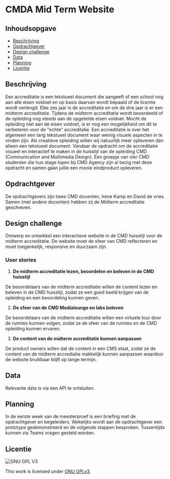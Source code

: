 # CMDA Mid Term Website

## Inhoudsopgave
  * [Beschrijving](#beschrijving)
  * [Opdrachtgever](#opdrachtgever)
  * [Design challenge](#design-challege)
  * [Data](#data)
  * [Planning](#planning)
  * [Licentie](#licentie)

## Beschrijving
Een accreditatie is een tekstueel document die aangeeft of een school nog aan alle eisen voldoet en op basis daarvan wordt bepaald of de licentie wordt verlengd. Elke zes jaar is de accreditatie en om de drie jaar is er een midterm accreditatie. Tijdens de midterm accreditatie wordt beoordeeld of de opleiding nog steeds aan de opgetelde eisen voldoet. Mocht de opleiding niet aan de eisen voldoet, is er nog een mogelijkheid om dit te verbeteren voor de "echte" accreditatie. Een accreditatie is over het algemeen een lang tekstueel document waar weinig visuele aspecten in te vinden zijn. Als creatieve opleiding willen wij natuurlijk meer opleveren dan alleen een tekstueel document. Vandaar de opdracht om de accreditatie visueel en interactief te maken in de huisstijl van de opleiding CMD (Communication and Multimedia Design). Een groepje van vier CMD studenten die hun stage lopen bij CMD Agency zijn al bezig met deze opdracht en samen gaan jullie een mooie eindproduct opleveren.

## Opdrachtgever
De opdrachtgevers zijn twee CMD docenten, Irene Kamp en David de vries. Samen (met andere docenten) hebben zij de Midterm accreditatie geschreven. 

## Design challenge
Ontwerp en ontwikkel een interactieve website in de CMD huisstijl voor de midterm accreditatie. De website moet de sfeer van CMD reflecteren en moet toegankelijk, responsive en duurzaam zijn.

### User stories
1. **De midterm accreditatie lezen, beoordelen en beleven in de CMD huisstijl**

De beoordelaars van de midterm accreditatie willen de content lezen en beleven in de CMD huisstijl, zodat ze een goed beeld krijgen van de opleiding en een beoordeling kunnen geven.

2. **De sfeer van de CMD Medialounge en labs beleven**

De beoordelaars van de midterm accreditatie willen een virtuele tour door de ruimtes kunnen volgen, zodat ze de sfeer van de ruimtes en de CMD opleiding kunnen ervaren. 

3. **De content van de midterm accreditatie kunnen aanpassen**

De product owners willen dat de content in een CMS staat, zodat ze de content van de midterm accrediatie makkelijk kunnen aanpassen waardoor de website bruikbaar blijft op lange termijn.

## Data
Relevante data is via een API te ontsluiten.

## Planning
In de eerste week van de meesterproef is een briefing met de opdrachtgever en begeleiders. Wekelijks wordt aan de opdrachtgever een prototype gedemonstreerd en de volgende stappen besproken. Tussentijds kunnen via Teams vragen gesteld worden.

## Licentie

![GNU GPL V3](https://www.gnu.org/graphics/gplv3-127x51.png)

This work is licensed under [GNU GPLv3](./LICENSE).
